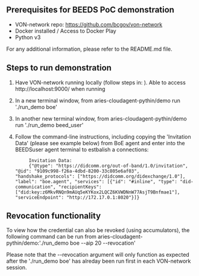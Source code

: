 
## Prerequisites for BEEDS PoC demonstration
- VON-network repo: https://github.com/bcgov/von-network 
- Docker installed / Access to Docker Play 
- Python v3

For any additional information, please refer to the README.md file.


## Steps to run demonstration

1. Have VON-network running locally (follow steps in: ). Able to access http://localhost:9000/ when running 
2. In a new terminal window, from aries-cloudagent-pythin/demo run './run_demo boe' 
3. In another new terminal window, from aries-cloudagent-pythin/demo run './run_demo beed_user' 
4. Follow the command-line instructions, including copying the 'Invitation Data' (please see example below) from BoE agent and enter into the BEEDSuser agent terminal to estbalish a connections:

            Invitation Data:
            {"@type": "https://didcomm.org/out-of-band/1.0/invitation", "@id": "9109c998-f26a-4dbd-8200-33c805e6af03", "handshake_protocols": ["https://didcomm.org/didexchange/1.0"], "label": "boe.agent", "services": [{"id": "#inline", "type": "did-communication", "recipientKeys": ["did:key:z6MkvRNQn9mAUq5eKYKox2LQCZ6KVWDNnW77AsjT9Bnfmae1"], "serviceEndpoint": "http://172.17.0.1:8020"}]}




## Revocation functionality

To view how the credential can also be revoked (using accumulators), the following command can be run from aries-cloudagent-pythin/demo:'./run_demo boe --aip 20 --revocation' 

Please note that the --revocation argument will only function as expected after the './run_demo boe' has alreday been run first in each VON-network session.  

